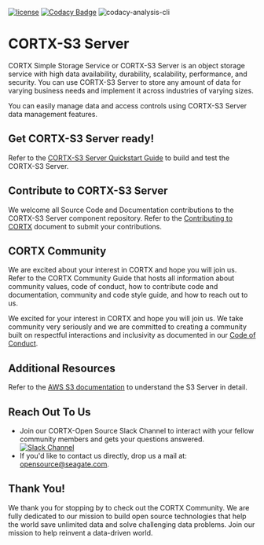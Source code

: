 [![ license](https://img.shields.io/badge/License-Apache%202.0-blue.svg)](https://github.com/Seagate/EOS-Sandbox/blob/master/LICENSE) 
[![Codacy Badge](https://app.codacy.com/project/badge/Grade/126c12088f864210931bd550f53e8001)](https://www.codacy.com?utm_source=github.com&amp;utm_medium=referral&amp;utm_content=Seagate/cortx-s3server&amp;utm_campaign=Badge_Grade)
![codacy-analysis-cli](https://github.com/Seagate/EOS-Sandbox/workflows/codacy-analysis-cli/badge.svg)

# CORTX-S3 Server

CORTX Simple Storage Service or CORTX-S3 Server is an object storage service with high data availability, durability, scalability, performance, and security. You can use CORTX-S3 Server to store any amount of data for varying business needs and implement it across industries of varying sizes.

You can easily manage data and access controls using CORTX-S3 Server data management features.

## Get CORTX-S3 Server ready!

Refer to the [CORTX-S3 Server Quickstart Guide](https://github.com/Seagate/cortx-s3server/blob/dev/docs/CORTX-S3%20Server%20Quick%20Start%20Guide.md) to build and test the CORTX-S3 Server.

## Contribute to CORTX-S3 Server

We welcome all Source Code and Documentation contributions to the CORTX-S3 Server component repository. Refer to the [Contributing to CORTX](https://github.com/Seagate/cortx-s3server/blob/dev/docs/ContributingToCortxS3.md) document to submit your contributions.

## CORTX Community

We are excited about your interest in CORTX and hope you will join us. Refer to the CORTX Community Guide <link placeholder> that hosts all information about community values, code of conduct, how to contribute code and documentation, community and code style guide, and how to reach out to us.

We excited for your interest in CORTX and hope you will join us. We take community very seriously and we are committed to creating a community built on respectful interactions and inclusivity as documented in our [Code of Conduct](https://github.com/Seagate/cortx/blob/main/CODE_OF_CONDUCT.md).

## Additional Resources

Refer to the [AWS S3 documentation](https://docs.aws.amazon.com/AmazonS3/latest/dev/Introduction.html) to understand the S3 Server in detail.

## Reach Out To Us

- Join our CORTX-Open Source Slack Channel to interact with your fellow community members and gets your questions answered. [![Slack Channel](https://img.shields.io/badge/chat-on%20Slack-blue)](https://join.slack.com/t/cortxcommunity/shared_invite/zt-femhm3zm-yiCs5V9NBxh89a_709FFXQ?)
- If you'd like to contact us directly, drop us a mail at: [opensource@seagate.com](opensource@seagate.com).

## Thank You!

We thank you for stopping by to check out the CORTX Community. We are fully dedicated to our mission to build open source technologies that help the world save unlimited data and solve challenging data problems. Join our mission to help reinvent a data-driven world.
